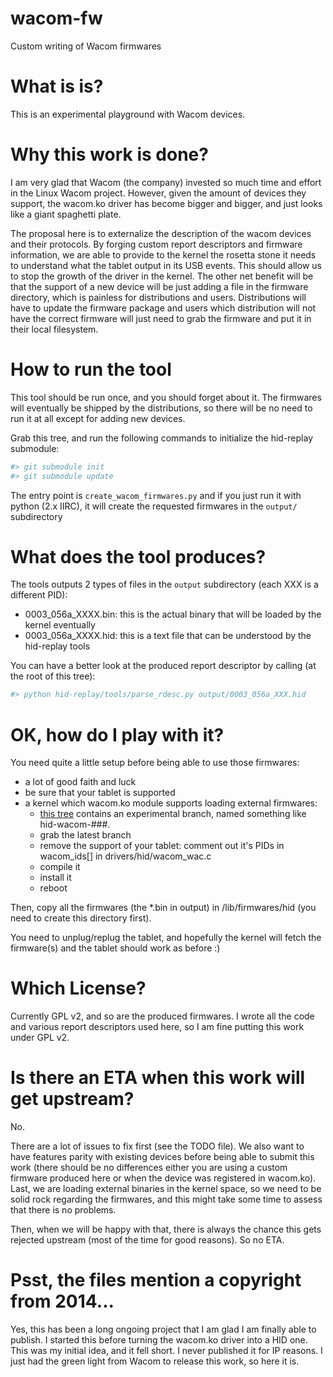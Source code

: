 # wacom-fw
Custom writing of Wacom firmwares

# What is is?
This is an experimental playground with Wacom devices.

# Why this work is done?
I am very glad that Wacom (the company) invested so much time and effort in the Linux Wacom project.
However, given the amount of devices they support, the wacom.ko driver has become bigger and bigger, and just looks like
a giant spaghetti plate.

The proposal here is to externalize the description of the wacom devices and their protocols.
By forging custom report descriptors and firmware information, we are able to provide to the kernel the rosetta stone
it needs to understand what the tablet output in its USB events. This should allow us to stop the growth of the driver
in the kernel. 
The other net benefit will be that the support of a new device will be just adding a file in the
firmware directory, which is painless for distributions and users. Distributions will have to update the firmware package
and users which distribution will not have the correct firmware will just need to grab the firmware and put it in their local
filesystem.

# How to run the tool
This tool should be run once, and you should forget about it.
The firmwares will eventually be shipped by the distributions, so there will be no need to run it at all
except for adding new devices.

Grab this tree, and run the following commands to initialize the hid-replay submodule:
```bash
#> git submodule init
#> git submodule update
```

The entry point is `create_wacom_firmwares.py` and if you just run it with python (2.x IIRC),
it will create the requested firmwares in the `output/` subdirectory

# What does the tool produces?
The tools outputs 2 types of files in the `output` subdirectory (each XXX is a different PID):
- 0003_056a_XXXX.bin: this is the actual binary that will be loaded by the kernel eventually
- 0003_056a_XXXX.hid: this is a text file that can be understood by the hid-replay tools

You can have a better look at the produced report descriptor by calling (at the root of this tree):
```bash
#> python hid-replay/tools/parse_rdesc.py output/0003_056a_XXX.hid
```

# OK, how do I play with it?
You need quite a little setup before being able to use those firmwares:
- a lot of good faith and luck
- be sure that your tablet is supported
- a kernel which wacom.ko module supports loading external firmwares:
  - [this tree](https://github.com/bentiss/linux) contains an experimental branch, named something like hid-wacom-###.
  - grab the latest branch
  - remove the support of your tablet: comment out it's PIDs in wacom_ids[] in drivers/hid/wacom_wac.c
  - compile it
  - install it
  - reboot

Then, copy all the firmwares (the *.bin in output) in /lib/firmwares/hid (you need to create this directory first).

You need to unplug/replug the tablet, and hopefully the kernel will fetch the firmware(s) and the tablet should work as before :)

# Which License?
Currently GPL v2, and so are the produced firmwares.
I wrote all the code and various report descriptors used here, so I am fine putting this work under GPL v2.

# Is there an ETA when this work will get upstream?
No.

There are a lot of issues to fix first (see the TODO file).
We also want to have features parity with existing devices before being able to submit this work (there should be no
differences either you are using a custom firmware produced here or when the device was registered in wacom.ko).
Last, we are loading external binaries in the kernel space, so we need to be solid rock regarding the firmwares, and this might
take some time to assess that there is no problems.

Then, when we will be happy with that, there is always the chance this gets rejected upstream (most
of the time for good reasons). So no ETA.

# Psst, the files mention a copyright from 2014...
Yes, this has been a long ongoing project that I am glad I am finally able to publish. I started this before turning the
wacom.ko driver into a HID one. This was my initial idea, and it fell short. I never published it for IP reasons.
I just had the green light from Wacom to release this work, so here it is.
